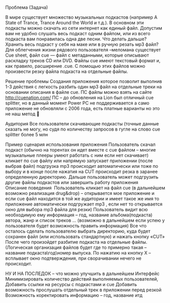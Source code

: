 Проблема (Задача) 
 
 В мире существует множество музыкальных подкастов (например A State of Trance, Trance Around the World и т.д.). В основном эти подкасты можно скачать из сети интернет как единый файл.
 Допустим вам не удобно слушать весь подкаст одним файлом, или из всего подкаста вам понравилась одна две песни. Что делать дальше? Хранить весь подкаст у себя на маке или в ручную резать мр3 файл? 
Для облегчения жизни рядового пользователя –меломана существует Cue sheet, файл cue — файл с метаданными, которые описывают раскладку треков CD или DVD. Файлы cue имеют текстовый формат и, как правило, расширение .cue. С помощью этих файлов можно произвести резку файла подкаста на отдельные файлы.

Решение проблемы
Cоздания приложения которое позволит выполнив 1-3 действия с легкость разбить один мр3 файл на отдельные треки на основании описания в файле cue. ПС файлы можно взять на сайте http://cuenation.com/
ПС – до обновления на Lion был отличный cue splitter, но в данный момент Power PC не поддерживается а само приложение не обновляли с 2006 года, есть платные варианты но это не наш метод 

Аудитория
Все пользователи скачивающие подкасты (точные данные сказать не могу, но судя по количеству запросов в гугле на слово cue splitter   более 5 млн  

Пример сценария использования приложения 
Пользователь скачал подкаст (обычно на торентах он идет вместе с cue файлом – многие музыкальные плееры умеют работать с ним если нет скачивает) кликает по cue файлу или напрямую запускает приложении (после выбрав файл)  подгрузка mp3 происходит автоматически или тоже по выбору и в конце после нажатия на CUT происходит резка в заранее определенную директорию. Дальше пользователь может подгрузить другие файлы подкастов или завершить работу приложения   
Описание поведения 
Пользователь кликает на файл cue (в дальнейшем возможно реализация drug&drop) – открывается мое приложение и если cue файл находится в той же аудитории и имеет такое же имя то приложение автоматически подгружает mp3 , если нет то открывается окно для выбора mp3 файла для резки)
Пользователь видит всю необходимую ему информация – год, название альбома(подкаста) автора, жанр и список треков … (возможно в дальнейшем если успею у пользователя будет возможность править информация) 
Все что осталось сделать пользователю выбрать директорию, куда будет сохранен файл (или использовать стандартную) и нажать кнопку «CUT»
После чего произойдет разбитие подкаста на отдельные файлы. (Логическая организация файлов будет где то примерно такая – название подкаста\год\номер выпуска.
По нажатию на кнопку Х – всплывает окно подтверждения, при сворачивании нечего не происходит. 

НУ И НА ПОСЛЕДОК – что можно улучшить в дальнейшем 
 Интерфейс
 Минимизировать количество действий выполняемых пользователей, 
 Добавить ссылки на ресурсы с подкастами и cue 
 Добавить возможность прослушать отдельный трек в приложении перед резкой 
 Возможность коректировать информацию – год, название итд 
